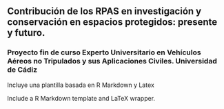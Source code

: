 ## Contribución de los RPAS en investigación y conservación en espacios protegidos: presente y futuro. 
### Proyecto fin de curso Experto Universitario en Vehículos Aéreos no Tripulados y sus Aplicaciones Civiles. Universidad de Cádiz 

Incluye una plantilla basada en R Markdown y Latex

Include a R Markdown template and LaTeX wrapper.

